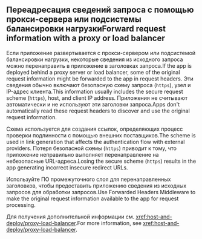 ## <a name="forward-request-information-with-a-proxy-or-load-balancer"></a><span data-ttu-id="08059-101">Переадресация сведений запроса с помощью прокси-сервера или подсистемы балансировки нагрузки</span><span class="sxs-lookup"><span data-stu-id="08059-101">Forward request information with a proxy or load balancer</span></span>

<span data-ttu-id="08059-102">Если приложение развертывается с прокси-сервером или подсистемой балансировки нагрузки, некоторые сведения из исходного запроса можно перенаправить в приложение в заголовках запроса.</span><span class="sxs-lookup"><span data-stu-id="08059-102">If the app is deployed behind a proxy server or load balancer, some of the original request information might be forwarded to the app in request headers.</span></span> <span data-ttu-id="08059-103">Эти сведения обычно включают безопасную схему запроса (`https`), узел и IP-адрес клиента.</span><span class="sxs-lookup"><span data-stu-id="08059-103">This information usually includes the secure request scheme (`https`), host, and client IP address.</span></span> <span data-ttu-id="08059-104">Приложения не считывают автоматически и не используют эти заголовки запроса.</span><span class="sxs-lookup"><span data-stu-id="08059-104">Apps don't automatically read these request headers to discover and use the original request information.</span></span>

<span data-ttu-id="08059-105">Схема используется для создания ссылок, определяющих процесс проверки подлинности с помощью внешних поставщиков.</span><span class="sxs-lookup"><span data-stu-id="08059-105">The scheme is used in link generation that affects the authentication flow with external providers.</span></span> <span data-ttu-id="08059-106">Потеря безопасной схемы (`https`) приводит к тому, что приложение неправильно выполняет перенаправление на небезопасные URL-адреса.</span><span class="sxs-lookup"><span data-stu-id="08059-106">Losing the secure scheme (`https`) results in the app generating incorrect insecure redirect URLs.</span></span>

<span data-ttu-id="08059-107">Используйте ПО промежуточного слоя для перенаправленных заголовков, чтобы предоставить приложению сведения из исходных запросов для обработки запросов.</span><span class="sxs-lookup"><span data-stu-id="08059-107">Use Forwarded Headers Middleware to make the original request information available to the app for request processing.</span></span>

<span data-ttu-id="08059-108">Для получения дополнительной информации см. <xref:host-and-deploy/proxy-load-balancer>.</span><span class="sxs-lookup"><span data-stu-id="08059-108">For more information, see <xref:host-and-deploy/proxy-load-balancer>.</span></span>
